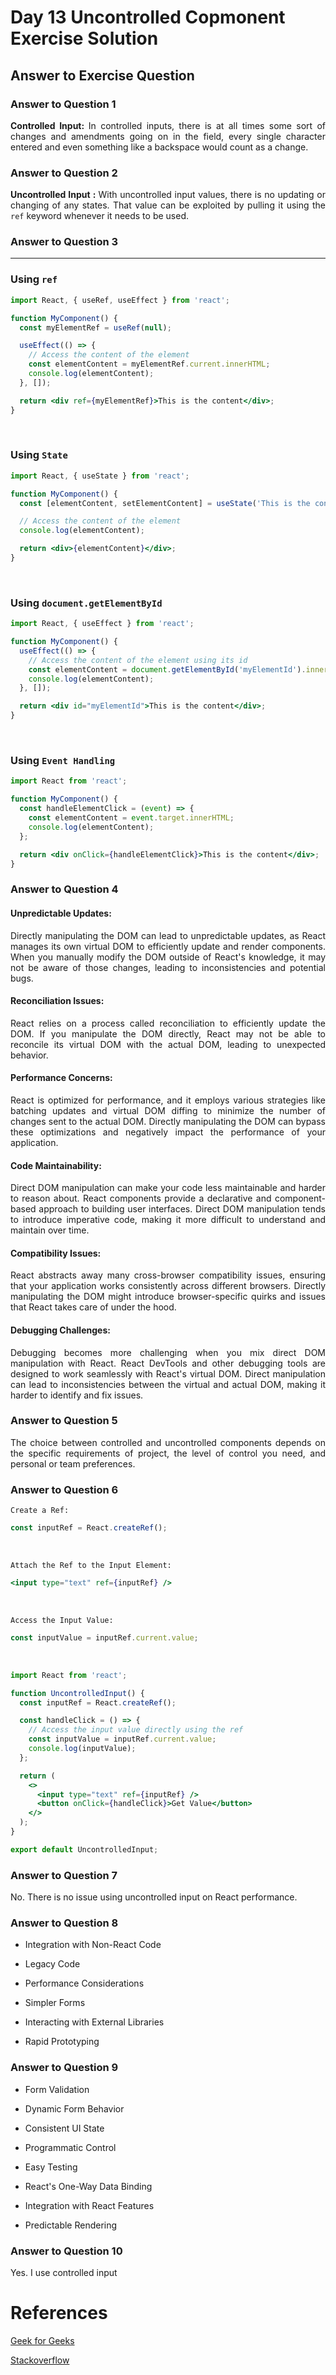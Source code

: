 # Day 13 Uncontrolled Copmonent Exercise Solution
## Answer to Exercise Question
### Answer to Question 1
<p align="justify"><b>Controlled Input: </b> In controlled inputs, there is at all times some sort of changes and amendments going on in the field, every single character entered and even something like a backspace would count as a change. </p>

### Answer to Question 2
<p align="justify"><b>Uncontrolled Input : </b> With uncontrolled input values, there is no updating or changing of any states. That value can be exploited by pulling it using the <code>ref</code> keyword whenever it needs to be used.</p>

### Answer to Question 3
<hr>

### Using `ref`
```jsx
import React, { useRef, useEffect } from 'react';

function MyComponent() {
  const myElementRef = useRef(null);

  useEffect(() => {
    // Access the content of the element
    const elementContent = myElementRef.current.innerHTML;
    console.log(elementContent);
  }, []);

  return <div ref={myElementRef}>This is the content</div>;
}
```
<br>

### Using `State`
```jsx
import React, { useState } from 'react';

function MyComponent() {
  const [elementContent, setElementContent] = useState('This is the content');

  // Access the content of the element
  console.log(elementContent);

  return <div>{elementContent}</div>;
}
```

<br>

### Using `document.getElementById`
```jsx
import React, { useEffect } from 'react';

function MyComponent() {
  useEffect(() => {
    // Access the content of the element using its id
    const elementContent = document.getElementById('myElementId').innerHTML;
    console.log(elementContent);
  }, []);

  return <div id="myElementId">This is the content</div>;
}
```

<br>

### Using `Event Handling`
```jsx
import React from 'react';

function MyComponent() {
  const handleElementClick = (event) => {
    const elementContent = event.target.innerHTML;
    console.log(elementContent);
  };

  return <div onClick={handleElementClick}>This is the content</div>;
}
```

### Answer to Question 4
<h4><b>Unpredictable Updates: </b> </h4> 

<p align="justify">Directly manipulating the DOM can lead to unpredictable updates, as React manages its own virtual DOM to efficiently update and render components. When you manually modify the DOM outside of React's knowledge, it may not be aware of those changes, leading to inconsistencies and potential bugs. </p>

<h4><b>Reconciliation Issues:</b></h4>

<p align="justify">React relies on a process called reconciliation to efficiently update the DOM. If you manipulate the DOM directly, React may not be able to reconcile its virtual DOM with the actual DOM, leading to unexpected behavior.</p>

<h4><b>Performance Concerns:</b></h4>

<p align="justify">React is optimized for performance, and it employs various strategies like batching updates and virtual DOM diffing to minimize the number of changes sent to the actual DOM. Directly manipulating the DOM can bypass these optimizations and negatively impact the performance of your application.</p>

<h4><b>Code Maintainability: </b></h4>
<p align="justify">Direct DOM manipulation can make your code less maintainable and harder to reason about. React components provide a declarative and component-based approach to building user interfaces. Direct DOM manipulation tends to introduce imperative code, making it more difficult to understand and maintain over time.</p>

<h4><b>Compatibility Issues:</b></h4>

<p align="justify">React abstracts away many cross-browser compatibility issues, ensuring that your application works consistently across different browsers. Directly manipulating the DOM might introduce browser-specific quirks and issues that React takes care of under the hood.</p>

<h4><b>Debugging Challenges:</b></h4>
<p align="justify">Debugging becomes more challenging when you mix direct DOM manipulation with React. React DevTools and other debugging tools are designed to work seamlessly with React's virtual DOM. Direct manipulation can lead to inconsistencies between the virtual and actual DOM, making it harder to identify and fix issues.</p>

### Answer to Question 5
<p align="justify">The choice between controlled and uncontrolled components depends on the specific requirements of  project, the level of control you need, and  personal or team preferences.</p>

### Answer to Question 6
`Create a Ref:`
```jsx
const inputRef = React.createRef();
```

<br>

`Attach the Ref to the Input Element:`
```jsx
<input type="text" ref={inputRef} />
```

<br>

`Access the Input Value:`
```jsx
const inputValue = inputRef.current.value;
```

<br>

```jsx
import React from 'react';

function UncontrolledInput() {
  const inputRef = React.createRef();

  const handleClick = () => {
    // Access the input value directly using the ref
    const inputValue = inputRef.current.value;
    console.log(inputValue);
  };

  return (
    <>
      <input type="text" ref={inputRef} />
      <button onClick={handleClick}>Get Value</button>
    </>
  );
}

export default UncontrolledInput;
```

### Answer to Question 7
<p align="justify">No. There is no issue using uncontrolled input on React performance.</p>

### Answer to Question 8
- Integration with Non-React Code
  
- Legacy Code
- Performance Considerations
- Simpler Forms
- Interacting with External Libraries
- Rapid Prototyping

### Answer to Question 9
- Form Validation

- Dynamic Form Behavior
- Consistent UI State
- Programmatic Control
- Easy Testing
- React's One-Way Data Binding
- Integration with React Features
- Predictable Rendering

### Answer to Question 10
<p align="justify">Yes. I use controlled input</p>

# References
[Geek for Geeks](https://www.geeksforgeeks.org/react-js-uncontrolled-vs-controlled-inputs/)

[Stackoverflow](https://stackoverflow.com/questions/70706964/can-i-use-uncontrolled-inputs-in-react-without-ref)